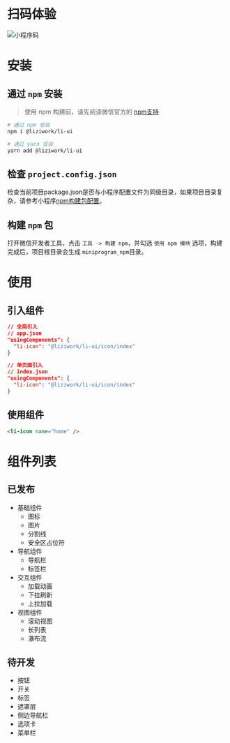 # 扫码体验
![小程序码](https://ae01.alicdn.com/kf/U5f40a0b1a2b049a392029ccb9f684308q.jpg)

# 安装

## 通过 `npm` 安装
> 使用 npm 构建前，请先阅读微信官方的 [npm支持](https://developers.weixin.qq.com/miniprogram/dev/devtools/npm.html)

``` sh
# 通过 npm 安装
npm i @liziwork/li-ui

# 通过 yarn 安装
yarn add @liziwork/li-ui
```

## 检查 `project.config.json` 
检查当前项目package.json是否与小程序配置文件为同级目录，如果项目目录复杂，请参考小程序[npm构建包配置](https://developers.weixin.qq.com/miniprogram/dev/devtools/npm.html)。

## 构建 `npm` 包
打开微信开发者工具，点击 `工具 -> 构建 npm`，并勾选 `使用 npm 模块` 选项，构建完成后，项目根目录会生成 `miniprogram_npm`目录。


# 使用

## 引入组件
``` json
// 全局引入
// app.json
"usingComponents": {
  "li-icon": "@liziwork/li-ui/icon/index"
}

// 单页面引入
// index.json
"usingComponents": {
  "li-icon": "@liziwork/li-ui/icon/index"
}
```

## 使用组件
``` html
<li-icon name="home" />
```

# 组件列表
## 已发布
- 基础组件
  - 图标
  - 图片
  - 分割线
  - 安全区占位符
- 导航组件
	- 导航栏
	- 标签栏
- 交互组件
  - 加载动画
  - 下拉刷新
  - 上拉加载
- 视图组件
  - 滚动视图
  - 长列表
  - 瀑布流
  
## 待开发
- 按钮
- 开关
- 标签
- 遮罩层
- 侧边导航栏
- 选项卡
- 菜单栏


